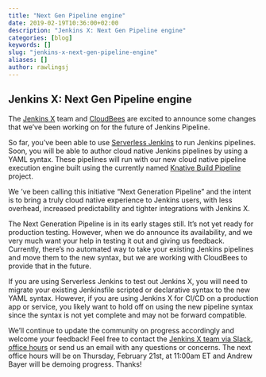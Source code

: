 ```yaml
---
title: "Next Gen Pipeline engine"
date: 2019-02-19T10:36:00+02:00
description: "Jenkins X: Next Gen Pipeline engine" 
categories: [blog]
keywords: []
slug: "jenkins-x-next-gen-pipeline-engine"
aliases: []
author: rawlingsj
---
```


## Jenkins X: Next Gen Pipeline engine

The [Jenkins X](https://jenkins-x.io/) team and [CloudBees](https://www.cloudbees.com/) are excited to announce some changes that we’ve been working on for the future of Jenkins Pipeline. 

So far, you’ve been able to use [Serverless Jenkins](https://medium.com/@jdrawlings/serverless-jenkins-with-jenkins-x-9134cbfe6870) to run Jenkins pipelines. Soon, you will be able to author cloud native Jenkins pipelines by using a YAML syntax. These pipelines will run with our new cloud native pipeline execution engine built using the currently named [Knative Build Pipeline](https://github.com/knative/build-pipeline) project.

We ’ve been calling this initiative “Next Generation Pipeline” and the intent is to bring a truly cloud native experience to Jenkins users, with less overhead, increased predictability and tighter integrations with Jenkins X. 

The Next Generation Pipeline is in its early stages still. It’s not yet ready for production testing. However, when we do announce its availability,  and we very much want your help in testing it out and giving us feedback. Currently, there’s no automated way to take your existing Jenkins pipelines and move them to the new syntax, but we are working with CloudBees to provide that in the future. 

If you are using Serverless Jenkins to test out Jenkins X, you will need to migrate your existing Jenkinsfile scripted or declarative syntax to the new YAML syntax. However, if you are using Jenkins X for CI/CD on a production app or service, you likely want to hold off on using the new pipeline syntax since the syntax is not yet complete and may not be forward compatible.

We’ll continue to update the community on progress accordingly and welcome your feedback! Feel free to contact the [Jenkins X team via Slack](https://jenkins-x.io/community/#slack), [office hours](https://jenkins-x.io/community/#office-hours) or send us an email with any questions or concerns. The next office hours will be on Thursday, February 21st, at 11:00am ET and Andrew Bayer will be demoing progress. Thanks!